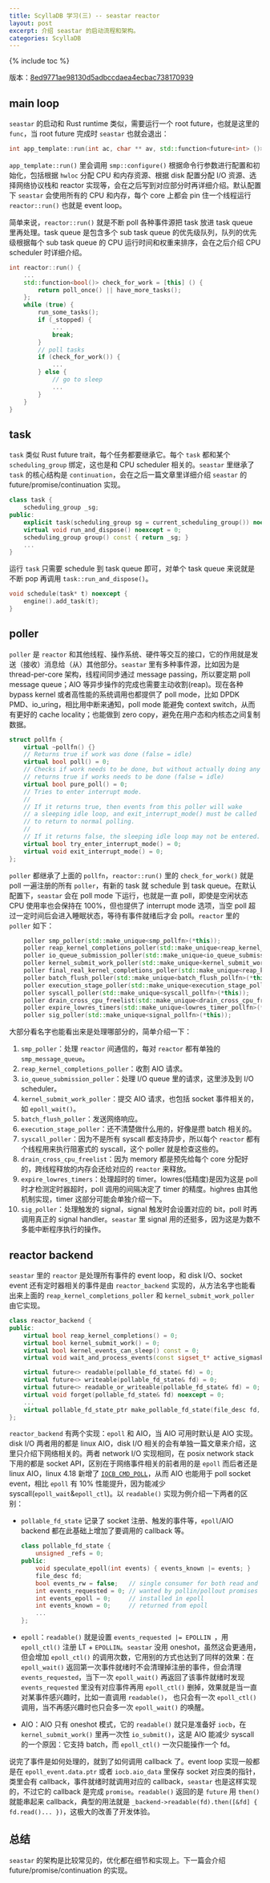 ```yaml
---
title: ScyllaDB 学习(三) -- seastar reactor
layout: post
excerpt: 介绍 seastar 的启动流程和架构。
categories: ScyllaDB
---
```


{% include toc %}

版本：[8ed9771ae98130d5adbccdaea4ecbac738170939](https://github.com/scylladb/seastar/tree/8ed9771ae98130d5adbccdaea4ecbac738170939)

## main loop

`seastar` 的启动和 Rust runtime 类似，需要运行一个 root future，也就是这里的 `func`，当 root future 完成时 `seastar` 也就会退出：

```cpp
int app_template::run(int ac, char ** av, std::function<future<int> ()>&& func);
```

`app_template::run()` 里会调用 `smp::configure()` 根据命令行参数进行配置和初始化，包括根据 `hwloc` 分配 CPU 和内存资源、根据 disk 配置分配 I/O 资源、选择网络协议栈和 reactor 实现等，会在之后写到对应部分时再详细介绍。默认配置下 `seastar` 会使用所有的 CPU 和内存，每个 core 上都会 pin 住一个线程运行 `reactor::run()` 也就是 event loop。

简单来说，`reactor::run()` 就是不断 poll 各种事件源把 task 放进 task queue 里再处理。task queue 是包含多个 sub task queue 的优先级队列，队列的优先级根据每个 sub task queue 的 CPU 运行时间和权重来排序，会在之后介绍 CPU scheduler 时详细介绍。

```cpp
int reactor::run() {
    ...
    std::function<bool()> check_for_work = [this] () {
        return poll_once() || have_more_tasks();
    };
    while (true) {
        run_some_tasks();
        if (_stopped) {
         	...
            break;
        }
        // poll tasks
        if (check_for_work()) {
            ...
        } else {
            // go to sleep
            ...
        }
    }
}
```
## task

`task` 类似 Rust future trait，每个任务都要继承它。每个 `task` 都和某个 `scheduling_group` 绑定，这也是和 CPU scheduler 相关的。`seastar` 里继承了 `task` 的核心结构是 `continuation`，会在之后一篇文章里详细介绍 `seastar` 的 future/promise/continuation 实现。

```cpp
class task {
    scheduling_group _sg;
public:
    explicit task(scheduling_group sg = current_scheduling_group()) noexcept : _sg(sg) {}
    virtual void run_and_dispose() noexcept = 0;
    scheduling_group group() const { return _sg; }
    ...
}
```

运行 `task` 只需要 schedule 到 task queue 即可，对单个 task queue 来说就是不断 pop 再调用 `task::run_and_dispose()`。

```cpp
void schedule(task* t) noexcept {
    engine().add_task(t);
}
```

## poller

`poller` 是 `reactor` 和其他线程、操作系统、硬件等交互的接口，它的作用就是发送（接收）消息给（从）其他部分。`seastar` 里有多种事件源，比如因为是 thread-per-core 架构，线程间同步通过 message passing，所以要定期 poll message queue；AIO 等异步操作的完成也需要主动收割(reap)。现在各种 bypass kernel 或者高性能的系统调用也都提供了 poll mode，比如 DPDK PMD、io_uring，相比用中断来通知，poll mode 能避免 context switch，从而有更好的 cache locality；也能做到 zero copy，避免在用户态和内核态之间复制数据。

```cpp
struct pollfn {
    virtual ~pollfn() {}
    // Returns true if work was done (false = idle)
    virtual bool poll() = 0;
    // Checks if work needs to be done, but without actually doing any
    // returns true if works needs to be done (false = idle)
    virtual bool pure_poll() = 0;
    // Tries to enter interrupt mode.
    //
    // If it returns true, then events from this poller will wake
    // a sleeping idle loop, and exit_interrupt_mode() must be called
    // to return to normal polling.
    //
    // If it returns false, the sleeping idle loop may not be entered.
    virtual bool try_enter_interrupt_mode() = 0;
    virtual void exit_interrupt_mode() = 0;
};
```

`poller` 都继承了上面的 `pollfn`，`reactor::run()` 里的 `check_for_work()` 就是 poll 一遍注册的所有 `poller`，有新的 task 就 schedule 到 task queue。在默认配置下，`seastar` 会在 poll mode 下运行，也就是一直 poll，即使是空闲状态 CPU 使用率也会保持在 100%，但也提供了 interrupt mode 选项，当空 poll 超过一定时间后会进入睡眠状态，等待有事件就绪后才会 poll。`reactor` 里的 `poller` 如下：

```cpp
    poller smp_poller(std::make_unique<smp_pollfn>(*this));
    poller reap_kernel_completions_poller(std::make_unique<reap_kernel_completions_pollfn>(*this));
    poller io_queue_submission_poller(std::make_unique<io_queue_submission_pollfn>(*this));
    poller kernel_submit_work_poller(std::make_unique<kernel_submit_work_pollfn>(*this));
    poller final_real_kernel_completions_poller(std::make_unique<reap_kernel_completions_pollfn>(*this));
    poller batch_flush_poller(std::make_unique<batch_flush_pollfn>(*this));
    poller execution_stage_poller(std::make_unique<execution_stage_pollfn>());
    poller syscall_poller(std::make_unique<syscall_pollfn>(*this));
    poller drain_cross_cpu_freelist(std::make_unique<drain_cross_cpu_freelist_pollfn>());
    poller expire_lowres_timers(std::make_unique<lowres_timer_pollfn>(*this));
    poller sig_poller(std::make_unique<signal_pollfn>(*this));
```

大部分看名字也能看出来是处理哪部分的，简单介绍一下：

1. `smp_poller`：处理 `reactor` 间通信的，每对 `reactor` 都有单独的 `smp_message_queue`。
2. `reap_kernel_completions_poller`：收割 AIO 请求。
3. `io_queue_submission_poller`：处理 I/O queue 里的请求，这里涉及到 I/O scheduler。
4. `kernel_submit_work_poller`：提交 AIO 请求，也包括 socket 事件相关的，如 `epoll_wait()`。
5. `batch_flush_poller`：发送网络响应。
6. `execution_stage_poller`：还不清楚做什么用的，好像是攒 batch 相关的。
7. `syscall_poller`：因为不是所有 syscall 都支持异步，所以每个 `reactor` 都有个线程用来执行阻塞式的 syscall，这个 poller 就是检查这些的。
8. `drain_cross_cpu_freelist`：因为 memory 都是预先给每个 core 分配好的，跨线程释放的内存会还给对应的 `reactor` 来释放。
9. `expire_lowres_timers`：处理超时的 timer。lowres(低精度)是因为这是 poll 时才检测定时器超时，poll 调用的间隔决定了 timer 的精度。highres 由其他机制实现，timer 这部分可能会单独介绍一下。
10. `sig_poller`：处理触发的 signal，signal 触发时会设置对应的 bit，poll 时再调用真正的 signal handler。`seastar` 里 signal 用的还挺多，因为这是为数不多能中断程序执行的操作。

## reactor backend

`seastar` 里的 `reactor` 是处理所有事件的 event loop，和 disk I/O、socket event 还有定时器相关的事件是由 `reactor_backend` 实现的，从方法名字也能看出来上面的 `reap_kernel_completions_poller` 和 `kernel_submit_work_poller` 由它实现。

```cpp
class reactor_backend {
public:
    virtual bool reap_kernel_completions() = 0;
    virtual bool kernel_submit_work() = 0;
    virtual bool kernel_events_can_sleep() const = 0;
    virtual void wait_and_process_events(const sigset_t* active_sigmask = nullptr) = 0;

    virtual future<> readable(pollable_fd_state& fd) = 0;
    virtual future<> writeable(pollable_fd_state& fd) = 0;
    virtual future<> readable_or_writeable(pollable_fd_state& fd) = 0;
    virtual void forget(pollable_fd_state& fd) noexcept = 0;
    ...
    virtual pollable_fd_state_ptr make_pollable_fd_state(file_desc fd, pollable_fd::speculation speculate) = 0;
};
```

`reactor_backend` 有两个实现：`epoll` 和 AIO，当 AIO 可用时默认是 AIO 实现。disk I/O 两者用的都是 linux AIO，disk I/O 相关的会有单独一篇文章来介绍，这里只介绍下网络相关的。两者 network I/O 实现相同，在 posix network stack 下用的都是 socket API，区别在于网络事件相关的前者用的是 `epoll` 而后者还是 linux AIO，linux 4.18 新增了 [`IOCB_CMD_POLL`](https://lwn.net/Articles/743714/)，从而 AIO 也能用于 poll socket event，相比 `epoll` 有 10% 性能提升，因为能减少 syscall(`epoll_wait`&`epoll_ctl`)。以 `readable()` 实现为例介绍一下两者的区别：

* `pollable_fd_state` 记录了 socket 注册、触发的事件等，`epoll`/AIO backend 都在此基础上增加了要调用的 callback 等。

  ```cpp
  class pollable_fd_state {
      unsigned _refs = 0;
  public:
      void speculate_epoll(int events) { events_known |= events; }
      file_desc fd;
      bool events_rw = false;   // single consumer for both read and write (accept())
      int events_requested = 0; // wanted by pollin/pollout promises
      int events_epoll = 0;     // installed in epoll
      int events_known = 0;     // returned from epoll
      ...
  };
  ```

* `epoll`：`readable()` 就是设置 `events_requested |= EPOLLIN `，用 `epoll_ctl()` 注册 LT + `EPOLLIN`。`seastar` 没用 oneshot，虽然这会更通用，但会增加 `epoll_ctl()` 的调用次数，它用别的方式也达到了同样的效果：在 `epoll_wait()` 返回第一次事件就绪时不会清理掉注册的事件，但会清理 `events_requested`，当下一次 `epoll_wait()` 再返回了该事件就绪时发现 `events_requested` 里没有对应事件再用 `epoll_ctl()` 删掉，效果就是当一直对某事件感兴趣时，比如一直调用 `readable()`， 也只会有一次 `epoll_ctl()` 调用，当不再感兴趣时也只会多一次 `epoll_wait()` 的唤醒。
* AIO：AIO 只有 oneshot 模式，它的 `readable()` 就只是准备好 `iocb`，在 `kernel_submit_work()` 里再一次性 `io_submit()`，这是 AIO 能减少 syscall 的一个原因：它支持 batch，而 `epoll_ctl()` 一次只能操作一个 fd。

说完了事件是如何处理的，就到了如何调用 callback 了。event loop 实现一般都是在 `epoll_event.data.ptr` 或者 `iocb.aio_data` 里保存 socket 对应类的指针，类里会有 callback，事件就绪时就调用对应的 callback，`seastar` 也是这样实现的，不过它的 callback 是完成 `promise`。`readable()` 返回的是 `future` 用 `then()` 就能串起来 callback，典型的用法就是 `_backend->readable(fd).then([&fd] { fd.read()... })`，这极大的改善了开发体验。

## 总结

`seastar` 的架构是比较常见的，优化都在细节和实现上。下一篇会介绍 future/promise/continuation 的实现。